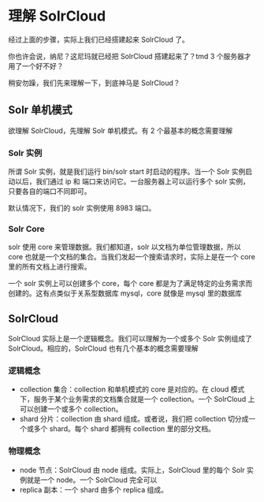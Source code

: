 # 理解 SolrCloud

经过上面的步骤，实际上我们已经搭建起来 SolrCloud 了。

你也许会说，纳尼？这尼玛就已经把 SolrCloud 搭建起来了？tmd 3 个服务器才用了一个好不好？

稍安勿躁，我们先来理解一下，到底神马是 SolrCloud？

## Solr 单机模式

欲理解 SolrCloud，先理解 Solr 单机模式。有 2 个最基本的概念需要理解

### Solr 实例

所谓 Solr 实例，就是我们运行 bin/solr start 时启动的程序。当一个 Solr 实例启动以后，我们通过 ip 和 端口来访问它。一台服务器上可以运行多个 solr 实例，只要各自的端口不同即可。

默认情况下，我们的 solr 实例使用 8983 端口。

### Solr Core

solr 使用 core 来管理数据。我们都知道，solr 以文档为单位管理数据，所以 core 也就是一个文档的集合。当我们发起一个搜索请求时，实际上是在一个 core 里的所有文档上进行搜索。

一个 solr 实例上可以创建多个 core，每个 core 都是为了满足特定的业务需求而创建的。这有点类似于关系型数据库 mysql，core 就像是 mysql 里的数据库

## SolrCloud

SolrCloud 实际上是一个逻辑概念。我们可以理解为一个或多个 Solr 实例组成了 SolrCloud。相应的，SolrCloud 也有几个基本的概念需要理解

### 逻辑概念
* collection 集合：collection 和单机模式的 core 是对应的。在 cloud 模式下，服务于某个业务需求的文档集合就是一个 collection。一个 SolrCloud 上可以创建一个或多个 collection。
* shard 分片：collection 由 shard 组成。或者说，我们把 collection 切分成一个或多个 shard。每个 shard 都拥有 collection 里的部分文档。

### 物理概念
* node 节点：SolrCloud 由 node 组成。实际上，SolrCloud 里的每个 Solr 实例就是一个 node。一个 SolrCloud 完全可以
* replica 副本：一个 shard 由多个 replica 组成。





